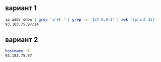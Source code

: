 ## вариант 1
```bash
ip addr show | grep 'inet ' | grep -v '127.0.0.1' | awk '{print $2}'
93.183.75.97/24
```
## вариант 2
```bash
hostname -I
93.183.75.97 
```
